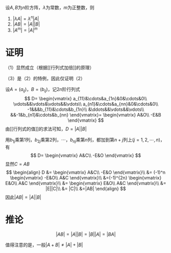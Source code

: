 设$A,B$为$n$阶方阵，$\lambda$为常数，$m$为正整数，则
1. $|\lambda A|=\lambda^n|A|$
2. $|AB|=|A||B|$
3. $|A^m|=|A|^m$

# 证明
（1）显然成立（根据[[行列式加倍]]的原理）

（3）是（2）的特例，因此仅证明（2）

设$A=(a_{ij})$，$B=(b_{ij})$，记$2n$阶行列式
$$
D=
\begin{vmatrix}
a_{11}&\cdots&a_{1n}&0&\cdots&0\\
\vdots&&\vdots&\vdots&&\vdots\\
a_{n1}&\cdots&a_{nn}&0&\cdots&0\\
-1&&&b_{11}&\cdots&b_{1n}\\
&\ddots&&\vdots&&\vdots\\
&&-1&b_{n1}&\cdots&b_{nn}
\end{vmatrix}=
\begin{vmatrix}
A&O\\
-E&B
\end{vmatrix}
$$
由[[行列式的值]]的求法可知，$D=|A||B|$

用$b_{1j}$乘第$1$列，$b_{2j}$乘第$2$列，$\cdots$，$b_{nj}$乘第$n$列，都加到第$n+j$列上$(j=1,2,\cdots,n)$，有
$$
D=
\begin{vmatrix}
A&C\\
-E&O
\end{vmatrix}
$$
显然$C=AB$
$$
\begin{align}
D
&=
\begin{vmatrix}
A&C\\
-E&O
\end{vmatrix}\\
&=
(-1)^n
\begin{vmatrix}
-E&O\\
A&C
\end{vmatrix}\\
&=(-1)^{2n}
\begin{vmatrix}
E&O\\
A&C
\end{vmatrix}\\
&=
\begin{vmatrix}
E&O\\
A&C
\end{vmatrix}\\
&=
|E||C|\\
&=
|C|\\
&=|AB|
\end{align}
$$
因此$|AB|=|A||B|$

# 推论
$$
|AB|=|A||B|=|B||A|=|BA|
$$

值得注意的是，一般$|A+B|\ne|A|+|B|$